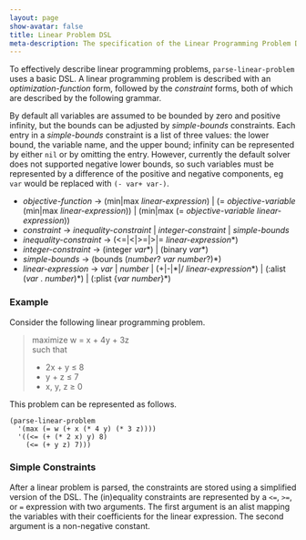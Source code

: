 ```yaml
---
layout: page
show-avatar: false
title: Linear Problem DSL
meta-description: The specification of the Linear Programming Problem DSL
---
```


To effectively describe linear programming problems, `parse-linear-problem` uses a basic DSL.
A linear programming problem is described with an *optimization-function* form, followed by the *constraint* forms, both of which are described by the following grammar.

By default all variables are assumed to be bounded by zero and positive infinity, but the bounds can be adjusted by *simple-bounds* constraints.
Each entry in a *simple-bounds* constraint is a list of three values: the lower bound, the variable name, and the upper bound; infinity can be represented by either `nil` or by omitting the entry.
However, currently the default solver does not supported negative lower bounds, so such variables must be represented by a difference of the positive and negative components, eg `var` would be replaced with `(- var+ var-)`.

+ *objective-function* &#x2192; (min\|max *linear-expression*) \| (= *objective-variable* (min\|max *linear-expression*)) \| (min\|max (= *objective-variable* *linear-expression*))  
+ *constraint* &#x2192; *inequality-constraint* \| *integer-constraint*  \| *simple-bounds*
+ *inequality-constraint* &#x2192; (<=\|<\|>=\|>\|= *linear-expression*\*)  
+ *integer-constraint* &#x2192; (integer *var*\*) \| (binary *var*\*)  
+ *simple-bounds* &#x2192; (bounds (*number*? *var* *number*?)\*)
+ *linear-expression* &#x2192; *var* \| *number* \| (\+\|\-\|\*\|/ *linear-expression*\*) \| (:alist (*var* . *number*)\*) \| (:plist {*var* *number*}\*)


### Example
Consider the following linear programming problem.
> maximize  w = x + 4y + 3z  
> such that  
> * 2x + y &#x2264; 8  
> * y + z &#x2264; 7
> * x, y, z &#x2265; 0

This problem can be represented as follows.
```common-lisp
(parse-linear-problem
  '(max (= w (+ x (* 4 y) (* 3 z))))
  '((<= (+ (* 2 x) y) 8)
    (<= (+ y z) 7)))
```


### Simple Constraints
After a linear problem is parsed, the constraints are stored using a simplified version of the DSL.
The (in)equality constraints are represented by a `<=`, `>=`, or `=` expression with two arguments.
The first argument is an alist mapping the variables with their coefficients for the linear expression.
The second argument is a non-negative constant.
